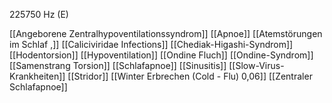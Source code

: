 225750 Hz (E)

[[Angeborene Zentralhypoventilationssyndrom]]
[[Apnoe]]
[[Atemstörungen im Schlaf ,]]
[[Caliciviridae Infections]]
[[Chediak-Higashi-Syndrom]]
[[Hodentorsion]]
[[Hypoventilation]]
[[Ondine Fluch]]
[[Ondine-Syndrom]]
[[Samenstrang Torsion]]
[[Schlafapnoe]]
[[Sinusitis]]
[[Slow-Virus-Krankheiten]]
[[Stridor]]
[[Winter Erbrechen (Cold - Flu) 0,06]]
[[Zentraler Schlafapnoe]]